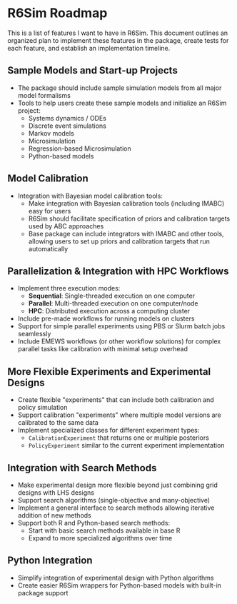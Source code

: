 # R6Sim Roadmap

This is a list of features I want to have in R6Sim. This document outlines an organized plan to implement these features in the package, create tests for each feature, and establish an implementation timeline.

## Sample Models and Start-up Projects

- The package should include sample simulation models from all major model formalisms
- Tools to help users create these sample models and initialize an R6Sim project:
  - Systems dynamics / ODEs
  - Discrete event simulations
  - Markov models
  - Microsimulation
  - Regression-based Microsimulation
  - Python-based models

## Model Calibration

- Integration with Bayesian model calibration tools:
  - Make integration with Bayesian calibration tools (including IMABC) easy for users
  - R6Sim should facilitate specification of priors and calibration targets used by ABC approaches
  - Base package can include integrators with IMABC and other tools, allowing users to set up priors and calibration targets that run automatically

## Parallelization & Integration with HPC Workflows

- Implement three execution modes:
  - **Sequential**: Single-threaded execution on one computer
  - **Parallel**: Multi-threaded execution on one computer/node
  - **HPC**: Distributed execution across a computing cluster
- Include pre-made workflows for running models on clusters
- Support for simple parallel experiments using PBS or Slurm batch jobs seamlessly
- Include EMEWS workflows (or other workflow solutions) for complex parallel tasks like calibration with minimal setup overhead

## More Flexible Experiments and Experimental Designs

- Create flexible "experiments" that can include both calibration and policy simulation
- Support calibration "experiments" where multiple model versions are calibrated to the same data
- Implement specialized classes for different experiment types:
  - `CalibrationExperiment` that returns one or multiple posteriors
  - `PolicyExperiment` similar to the current experiment implementation

## Integration with Search Methods

- Make experimental design more flexible beyond just combining grid designs with LHS designs
- Support search algorithms (single-objective and many-objective)
- Implement a general interface to search methods allowing iterative addition of new methods
- Support both R and Python-based search methods:
  - Start with basic search methods available in base R
  - Expand to more specialized algorithms over time

## Python Integration

- Simplify integration of experimental design with Python algorithms
- Create easier R6Sim wrappers for Python-based models with built-in package support